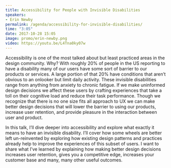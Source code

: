 ```yaml
---
title: Accessibility for People with Invisible Disabilities
speakers:
- Erin Newby
permalink: /agenda/accessibility-for-invisible-disabilities/
time: "3:05"
date: 2017-10-28 15:05
image: promo/erin-newby.png
video: https://youtu.be/L4Tna0ky07w
---
```


Accessibility is one of the most talked about but least practiced areas in the design community. Why? With roughly 20% of people in the US reporting to have a disability many of our users have some sort of barrier to our products or services. A large portion of that 20% have conditions that aren’t obvious to an onlooker but limit daily activity. These invisible disabilities range from anything from anxiety to chronic fatigue. If we make uninformed design decisions we affect these users by crafting experiences that take a toll on their cognitive load and reduce their task performance. Though we recognize that there is no one size fits all approach to UX we can make better design decisions that will lower the barrier to using our products, increase user retention, and provide pleasure in the interaction between user and product.

In this talk, I’ll dive deeper into accessibility and explore what exactly it means to have an invisible disability. I’ll cover how some wheels are better left un-reinvented by exploring how existing design patterns and practices already help to improve the experiences of this subset of users. I want to share what I’ve learned by explaining how making better design decisions increases user retention, gives you a competitive edge, increases your customer base and many, many other useful outcomes.
